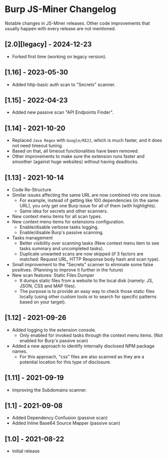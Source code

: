 # Burp JS-Miner Changelog
Notable changes in JS-Miner releases. Other code improvements that usually happen with every release are not mentioned.

## [2.0][legacy] - 2024-12-23
- Forked first time (working on legacy version).
  
## [1.16] - 2023-05-30
- Added http-basic auth scan to "Secrets" scanner.

## [1.15] - 2022-04-23
- Added new passive scan "API Endpoints Finder".

## [1.14] - 2021-10-20
- Replaced `Java Regex` with `Google/RE2J`, which is much faster, and it does not need timeout tuning. 
- Based on that, all timeout functionalities have been removed.
- Other improvements to make sure the extension runs faster and smoother (against huge websites) without having deadlocks.

## [1.13] - 2021-10-14
- Code Re-Structure
- Similar issues affecting the same URL are now combined into one issue.
  - For example, instead of getting like 100 dependencies (in the same URL), you only get one Burp issue for all of them (with highlights).
  - Same idea for secrets and other scanners.
- New context menu items for all scan types.
- New context menu items for extensions configuration.
  - Enable/disable verbose tasks logging.
  - Enable/disable Burp's passive scanning.
- Tasks management
  - Better visibility over scanning tasks (New context menu item to see tasks summary and uncompleted tasks).
  - Duplicate unwanted scans are now skipped (if 3 factors are matched: Request URL, HTTP Response body hash and scan type).
- Small improvement to the "Secrets" scanner to eliminate some false positives. (Planning to improve it further in the future)
- New scan features: Static Files Dumper
  - It dumps static files from a website to the local disk (namely: JS, JSON, CSS and MAP files).
  - The purpose is to provide an easy way to check those static files locally (using other custom tools or to search for specific patterns based on your target).


## [1.12] - 2021-09-26
- Added logging to the extension console.
  - Only enabled for invoked tasks through the context menu items. (Not enabled for Burp's passive scan)
- Added a new approach to identify internally disclosed NPM package names.
  - For this approach, "css" files are also scanned as they are a potential location for this type of disclosure.

## [1.11] - 2021-09-19
- Improving the Subdomains scanner.

## [1.1] - 2021-09-08
- Added Dependency Confusion (passive scan)
- Added Inline Base64 Source Mapper (passive scan)

## [1.0] - 2021-08-22
- Initial release